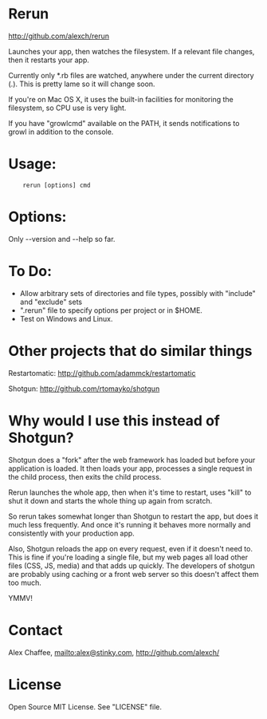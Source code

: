 # Rerun

<http://github.com/alexch/rerun>

Launches your app, then watches the filesystem. If a relevant file
changes, then it restarts your app.

Currently only *.rb files are watched, anywhere under the current
directory (.). This is pretty lame so it will change soon.

If you're on Mac OS X, it uses the built-in facilities for monitoring
the filesystem, so CPU use is very light.  

If you have "growlcmd" available on the PATH, it sends notifications to
growl in addition to the console.

# Usage: 

        rerun [options] cmd

# Options:

Only --version and --help so far.

# To Do:

* Allow arbitrary sets of directories and file types, possibly with "include" and "exclude" sets
* ".rerun" file to specify options per project or in $HOME.
* Test on Windows and Linux.

# Other projects that do similar things

Restartomatic: <http://github.com/adammck/restartomatic>

Shotgun: <http://github.com/rtomayko/shotgun>

# Why would I use this instead of Shotgun?

Shotgun does a "fork" after the web framework has loaded but before your application is
loaded. It then loads your app, processes a single request in the child process, then exits the child process.

Rerun launches the whole app, then when it's time to restart, uses "kill" to shut it
down and starts the whole thing up again from scratch. 

So rerun takes somewhat longer than Shotgun to restart the app, but does it much less
frequently. And once it's running it behaves more normally and consistently with your
production app.

Also, Shotgun reloads the app on every request, even if it doesn't need to. This is
fine if you're loading a single file, but my web pages all load other files (CSS, JS,
media) and that adds up quickly. The developers of shotgun are probably using caching
or a front web server so this doesn't affect them too much.

YMMV!

# Contact

Alex Chaffee, <mailto:alex@stinky.com>, <http://github.com/alexch/>

# License

Open Source MIT License. See "LICENSE" file.
